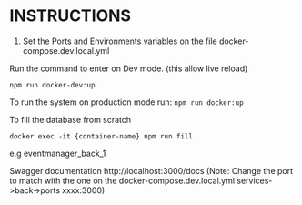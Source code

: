 # INSTRUCTIONS

1. Set the Ports and Environments variables on the file docker-compose.dev.local.yml

Run the command to enter on Dev mode. (this allow live reload)

 `npm run docker-dev:up`

To run the system on production mode run:
 `npm run docker:up`

To fill the database from scratch

`docker exec -it {container-name} npm run fill`

e.g eventmanager_back_1

Swagger documentation http://localhost:3000/docs
(Note: Change the port to match with the one on the docker-compose.dev.local.yml services->back->ports xxxx:3000)
